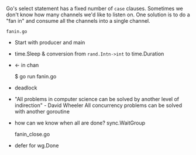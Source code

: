 Go's select statement has a fixed number of `case` clauses. Sometimes we don't
know how many channels we'd like to listen on. One solution is to do a "fan in"
and consume all the channels into a single channel.

    fanin.go

- Start with producer and main
- time.Sleep & conversion from `rand.Intn->int` to time.Duration
- <- in chan 

    $ go run fanin.go

- deadlock
- "All problems in computer science can be solved by another level of
  indirection" - David Wheeler 
    All concurrency problems can be solved with another goroutine
- how can we know when all are done? sync.WaitGroup

    fanin_close.go

- defer for wg.Done
